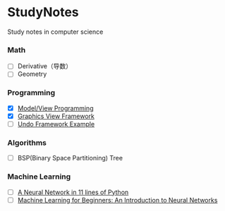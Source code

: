 # StudyNotes
Study notes in computer science

### Math

- [ ] Derivative（导数）
- [ ] Geometry

### Programming

- [x] [Model/View Programming](https://doc.qt.io/qt-6/model-view-programming.html)
- [x] [Graphics View Framework](https://doc.qt.io/qt-6/graphicsview.html)
- [ ] [Undo Framework Example](https://doc.qt.io/qt-6/qtwidgets-tools-undoframework-example.html)

### Algorithms

- [ ] BSP(Binary Space Partitioning) Tree

### Machine Learning

- [ ] [A Neural Network in 11 lines of Python](https://iamtrask.github.io/2015/07/12/basic-python-network/)
- [ ] [Machine Learning for Beginners: An Introduction to Neural Networks](https://victorzhou.com/blog/intro-to-neural-networks/)
